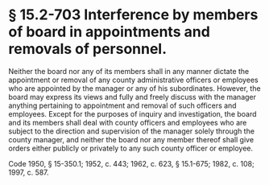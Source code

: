 # § 15.2-703 Interference by members of board in appointments and removals of personnel.

<p>Neither the board nor any of its members shall in any manner dictate the appointment or removal of any county administrative officers or employees who are appointed by the manager or any of his subordinates. However, the board may express its views and fully and freely discuss with the manager anything pertaining to appointment and removal of such officers and employees. Except for the purposes of inquiry and investigation, the board and its members shall deal with county officers and employees who are subject to the direction and supervision of the manager solely through the county manager, and neither the board nor any member thereof shall give orders either publicly or privately to any such county officer or employee.</p><p>Code 1950, § 15-350.1; 1952, c. 443; 1962, c. 623, § 15.1-675; 1982, c. 108; 1997, c. 587.</p>